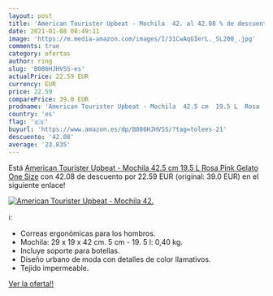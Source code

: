 ```yaml
---
layout: post
title: 'American Tourister Upbeat - Mochila  42. al 42.08 % de descuento'
date: 2021-01-08 08:49:11
image: 'https://m.media-amazon.com/images/I/31CwAqGIerL._SL200_.jpg'
comments: true
category: ofertas
author: ring
slug: 'B086HJHVSS-es'
actualPrice: 22.59 EUR
currency: EUR
price: 22.59
comparePrice: 39.0 EUR
prodname: 'American Tourister Upbeat - Mochila  42.5 cm  19.5 L  Rosa  Pink Gelato   One Size'
country: 'es'
flag: '🇪🇸'
buyurl: 'https://www.amazon.es/dp/B086HJHVSS/?tag=tolees-21'
descuento: '42.08'
average: '23.835'
---
```


Está [American Tourister Upbeat - Mochila  42.5 cm  19.5 L  Rosa  Pink Gelato   One Size](https://www.amazon.es/dp/B086HJHVSS/?tag=tolees-21) con 42.08 de descuento por 22.59 EUR (original: 39.0 EUR) en el siguiente enlace!

[![American Tourister Upbeat - Mochila  42.](https://m.media-amazon.com/images/I/31CwAqGIerL._SL200_.jpg)](https://www.amazon.es/dp/B086HJHVSS/?tag=tolees-21)

ℹ️:

- Correas ergonómicas para los hombros.
- Mochila: 29 x 19 x 42 cm. 5 cm - 19. 5 l: 0,40 kg.
- Incluye soporte para botellas.
- Diseño urbano de moda con detalles de color llamativos.
- Tejido impermeable.

[Ver la oferta!!](https://www.amazon.es/dp/B086HJHVSS/?tag=tolees-21)
